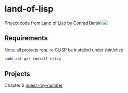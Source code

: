 # land-of-lisp
Project code from [Land of Lisp](http://landoflisp.com/) by Conrad Barski
[<img src="http://landoflisp.com/buy.png">](https://nostarch.com/lisp.htm)

## Requirements
Note: all projects require CLISP be installed under /bin/clisp
```bash
sudo apt-get install clisp
```

## Projects
Chapter 2 [guess-my-number](./guess-my-number)
